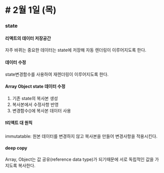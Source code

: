 # # 2월 1일 (목)
### state
#### 리액트의 데이터 저장공간
자주 바뀌는 중요한 데이터는 state에 저장해 자동 렌더링이 이루어지도록 한다.

#### 데이터 수정
state변경함수를 사용하여 재렌더링이 이루어지도록 한다.

#### Array Object state 데이터 수정
1. 기존 state의 복사본 생성
2. 복사본에서 수정사항 반영
3. 변경함수()에 복사본 데이터 사용

#### ❗리액트 대 원칙
immutatable: 원본 데이터를 변경하지 않고 복사본을 만들어 변경사항을 적용시킨다.

#### deep copy
Array, Object는 값 공유(reference data type)가 되기때문에 서로 독립적인 값을 가지도록 복사한다.


